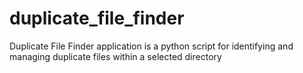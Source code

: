 # duplicate_file_finder
Duplicate File Finder application is a python script for identifying and managing duplicate files within a selected directory
